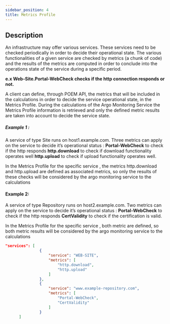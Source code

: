 ```yaml
---
sidebar_position: 4
title: Metrics Profile
---
```


## Description
An infrastructure may offer various services. These services need to be checked periodically in order to decide their operational state. The various functionalities of a given service are checked by metrics (a chunk of code) and the results of the metrics are computed in order to conclude into the operations state of the service during a specific period.   

**e.x  Web-Site.Portal-WebCheck  checks if the http connection responds or not.**

A client can define, through POEM API,  the metrics that will be included in the calculations in order to decide the service operational state, in the Metrics Profile.  During the calculations of the Argo Monitoring Service the Metrics Profile information is retrieved and only the defined metric results are taken into account to decide the service state. 

##### Example 1 : 
A service of type Site runs on  host1.example.com. Three metrics can apply on the service to decide it’s operational status : 
**Portal-WebCheck** to check if  the http responds
**http.download** to check if download functionality operates well 
**http.upload** to check if upload functionality operates well. 

In the Metrics Profile for the specific service , the metrics  http.download and http.upload are defined as associated metrics, so only the results of these checks will be considered by the argo monitoring service  to the calculations

#### Example 2:
A service of type Repository runs on  host2.example.com. Two metrics can apply on the service to decide it’s operational status : 
**Portal-WebCheck** to check if the http responds
**CertValidity** to check if the certification is valid. 

In the Metrics Profile for the specific service , both  metric are defined, so both metric results  will be considered by the argo monitoring service  to the calculations


```json 
"services": [
               {
                   "service": "WEB-SITE",
                   "metrics": [
                       "http.download",
                       "http.upload"
                   ]
               },
               {
                   "service": "www.example-repository.com",
                   "metrics": [
                       "Portal-WebCheck",
                       "CertValidity"
                   ]
               }
      ]
```
          


